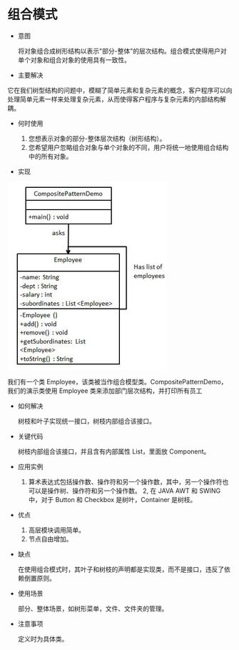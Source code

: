 # 组合模式
* 意图

    将对象组合成树形结构以表示"部分-整体"的层次结构。组合模式使得用户对单个对象和组合对象的使用具有一致性。
* 主要解决

它在我们树型结构的问题中，模糊了简单元素和复杂元素的概念，客户程序可以向处理简单元素一样来处理复杂元素，从而使得客户程序与复杂元素的内部结构解耦。
* 何时使用
    
    1. 您想表示对象的部分-整体层次结构（树形结构）。 
    2. 您希望用户忽略组合对象与单个对象的不同，用户将统一地使用组合结构中的所有对象。
* 实现

![](image/struct.jpg)

我们有一个类 Employee，该类被当作组合模型类。CompositePatternDemo，我们的演示类使用 Employee 类来添加部门层次结构，并打印所有员工




* 如何解决

    树枝和叶子实现统一接口，树枝内部组合该接口。
* 关键代码

    树枝内部组合该接口，并且含有内部属性 List，里面放 Component。
* 应用实例 
    1. 算术表达式包括操作数、操作符和另一个操作数，其中，另一个操作符也可以是操作树、操作符和另一个操作数。 
    2, 在 JAVA AWT 和 SWING 中，对于 Button 和 Checkbox 是树叶，Container 是树枝。
* 优点
    1. 高层模块调用简单。 
    2. 节点自由增加。
* 缺点

    在使用组合模式时，其叶子和树枝的声明都是实现类，而不是接口，违反了依赖倒置原则。
* 使用场景

    部分、整体场景，如树形菜单，文件、文件夹的管理。
* 注意事项

    定义时为具体类。